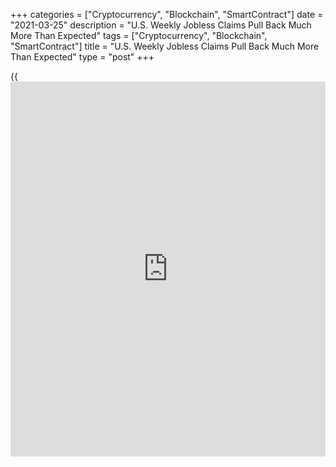 +++
categories = ["Cryptocurrency", "Blockchain", "SmartContract"]
date = "2021-03-25"
description = "U.S. Weekly Jobless Claims Pull Back Much More Than Expected"
tags = ["Cryptocurrency", "Blockchain", "SmartContract"]
title = "U.S. Weekly Jobless Claims Pull Back Much More Than Expected"
type = "post"
+++

{{<iframe id="large-banner" src="https://www.bounty.group/#slide=5.0" width="100%" height="600" scrolling="no" style="border: 0px solid rgb(216, 221, 230); border-radius: 3px;">}}

After reporting an unexpected increase in first-time claims for U.S.
unemployment benefits in the previous week, the Labor Department
released a report on Thursday showing initial jobless claims pulled back
by much more than expected in the week ended March 20th.

The report said initial jobless claims slid to 684,000, a decrease of
97,000 from the previous week's revised level of 781,000.

Economists had expected jobless claims to decline to 730,000 from the
770,000 originally reported for the previous week.

With the much bigger than expected decrease, jobless claims dropped to
their lowest level since hitting 282,000 in the week ended March 14,
2020.

For comments and feedback [contact](https://www.playgroundfx.com/contact/): editorial@rtt[news](https://www.letsplayfx.com/blog/forex-news-website/).com

[Economic News][1]

 **What parts of the world are seeing the best (and worst) economic
performances lately? Click[here][2] to check out our [Econ Scorecard][2]
and find out! See up-to-the-moment [ranking](https://www.playgroundfx.com/blog/crypto-exchange-ranking/)s for the best and worst
performers in [GDP][3], [unemployment rate][4], [inflation][5] and much
more.**

   1. www.rtt[news](https://www.letsplayfx.com/blog/forex-news-website/).com/Content/EconomicNews.aspx
   2. www.rtt[news](https://www.letsplayfx.com/blog/forex-news-website/).com/economic-scorecard/world-rank/PPI/highest-performance.aspx
   3. www.rtt[news](https://www.letsplayfx.com/blog/forex-news-website/).com/economic-scorecard/world-rank/GDP/highest-performance.aspx
   4. www.rtt[news](https://www.letsplayfx.com/blog/forex-news-website/).com/economic-scorecard/world-rank/unemployment-rate/lowest-performance.aspx
   5. www.rtt[news](https://www.letsplayfx.com/blog/forex-news-website/).com/economic-scorecard/world-rank/CPI/highest-performance.aspx